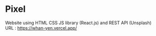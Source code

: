 # Pixel

Website using HTML CSS JS library (React.js) and REST API (Unsplash)
<br/>
URL : https://whan-yen.vercel.app/ 
